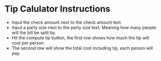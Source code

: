 # Tip Calulator Instructions
- Input the check amount next to the check amount text.
- Input a party size next to the party size text. Meaning how many people will the bill be split by.
- Hit the compute tip button, the first row shows how much the tip will cost per person.
- The second row will show the total cost including tip, each person will pay.
